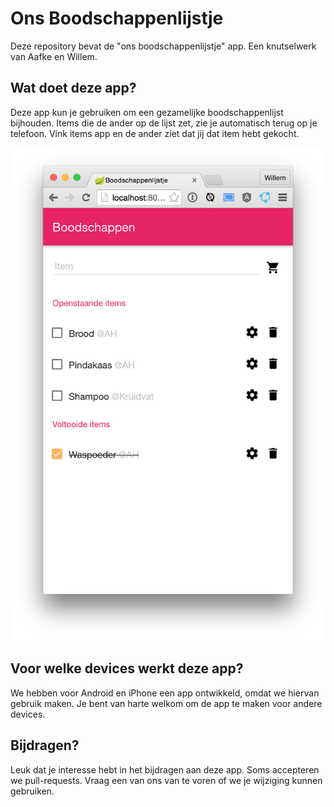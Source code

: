 # Ons Boodschappenlijstje
Deze repository bevat de "ons boodschappenlijstje" app. Een knutselwerk van Aafke en Willem.

## Wat doet deze app?
Deze app kun je gebruiken om een gezamelijke boodschappenlijst bijhouden. 
Items die de ander op de lijst zet, zie je automatisch terug op je telefoon. 
Vink items app en de ander ziet dat jij dat item hebt gekocht.

![Screenshot](https://raw.githubusercontent.com/wmeints/OnsBoodschappenlijstje/master/screenshots/Schermafbeelding%202015-03-07%20om%2020.01.09.png)


## Voor welke devices werkt deze app?
We hebben voor Android en iPhone een app ontwikkeld, omdat we hiervan gebruik maken. 
Je bent van harte welkom om de app te maken voor andere devices.

## Bijdragen?
Leuk dat je interesse hebt in het bijdragen aan deze app.
Soms accepteren we pull-requests. Vraag een van ons van te voren of we je wijziging kunnen gebruiken.
